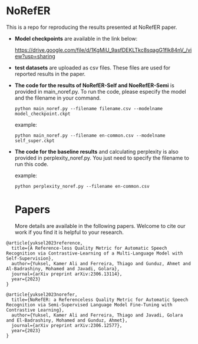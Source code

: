 # NoRefER
This is a repo for reproducing the results presented at NoRefER paper.

- **Model checkpoints** are available in the link below:

  https://drive.google.com/file/d/1KgMiU_9asfDEKLTkc8sqagG1fIk84nV_/view?usp=sharing

- **test datasets** are uploaded as csv files. These files are used for reported results in the paper.

- **The code for the results of NoRefER-Self and NoeRefER-Semi** is provided in main_noref.py. To run the code, please especify the model and the filename in your command.

  <code>python main_noref.py --filename filename.csv --modelname model_checkpoint.ckpt</code>

  example:

  <code>python main_noref.py --filename en-common.csv --modelname self_super.ckpt</code>

- **The code for the baseline results** and calculating perplexity is also provided in perplexity_noref.py. You just need to specify the filename to run this code. 

  example:

  <code>python perplexity_noref.py --filename en-common.csv</code>

  # Papers
  More details are available in the following papers. Welcome to cite our work if you find it is helpful to your research.
```
@article{yuksel2023reference,
  title={A Reference-less Quality Metric for Automatic Speech Recognition via Contrastive-Learning of a Multi-Language Model with Self-Supervision},
  author={Yuksel, Kamer Ali and Ferreira, Thiago and Gunduz, Ahmet and Al-Badrashiny, Mohamed and Javadi, Golara},
  journal={arXiv preprint arXiv:2306.13114},
  year={2023}
}
```
```
@article{yuksel2023norefer,
  title={NoRefER: a Referenceless Quality Metric for Automatic Speech Recognition via Semi-Supervised Language Model Fine-Tuning with Contrastive Learning},
  author={Yuksel, Kamer Ali and Ferreira, Thiago and Javadi, Golara and El-Badrashiny, Mohamed and Gunduz, Ahmet},
  journal={arXiv preprint arXiv:2306.12577},
  year={2023}
}
```

